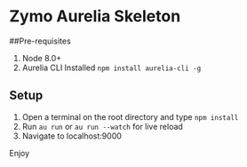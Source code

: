 # Zymo Aurelia Skeleton

##Pre-requisites
1) Node 8.0+
2) Aurelia CLI Installed `npm install aurelia-cli -g`

## Setup
1) Open a terminal on the root directory and type `npm install`
2) Run `au run` or `au run --watch` for live reload
3) Navigate to localhost:9000

Enjoy

